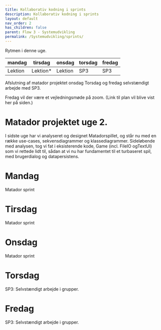 ```yaml
---
title: Kollaborativ kodning i sprints
description: Kollaborativ kodning i sprints
layout: default
nav_order: 2
has_children: false
parent: Flow 3 - Systemudvikling
permalink: /Systemudvikling/sprints/
---
```


Rytmen i denne uge. 

|mandag | tirsdag  | onsdag | torsdag | fredag |
|--- |----------| --- |---------|--------|
|Lektion | Lektion* | Lektion | SP3     | SP3    |

Afslutning af matador projektet onsdag
Torsdag og fredag selvstændigt arbejde med SP3. 

Fredag vil der være et vejledningsmøde på zoom. (Link til plan vil blive vist her på siden.)

# Matador projektet uge 2.

I sidste uge har vi analyseret og designet Matadorspillet, og står nu med en række use-cases, sekvensdiagrammer og klassediagrammer.
Sideløbende med analysen, tog vi fat i eksisterende kode, Game (incl. FileIO ogTextUI) som vi rettede lidt til, 
sådan at vi nu har fundamentet til et turbaseret spil, med brugerdialog og datapersistens.

<!-- Kodemæssigt har vi indtil videre kun tilpasset eksisterende kode og lavet små forbedringer her og der.
Men vi nåede lige at tage hul på sprint4 (sidste del af use case 1), hvor matadorspillepladen bliver bygget.
Der var fem forskellige ting der skulle laves og I fordelte opgaven i mellem jer. Vi kalder det kollaborativ kodning, og den måde arbejder vi på de næste tre dage.
-->

# Mandag
Matador sprint
<!-- I dag skal vi samle koden I producerede i sprint4, og tester at koden nu har en objekt repræsentation af spillepladen

Derefter igang med sprint5 (use case 3) hvor spilleren kaster en terning og rykker frem på brættet.

Vi sætter også tid af til evaluering af semesteret

### Projektmål
Spillere kan kaste terning og rykke rundt på brættet. -->

# Tirsdag
Matador sprint
<!--Implementation af UC4: landAndAct  (Property klasserne)

### Projektmål
Test af kode til  UC3: ThrowAndMove-->


# Onsdag
Matador sprint
<!--Vi fortsætter med  UC4: landAndAct og implementerer flere subklasser til Field klassen.
Testkode -  Repetition af unit testing.


### Projektmål
Projektmål
Implementation af UC4: landAndAct(Tax og Chance klasserne)-->


# Torsdag
SP3: Selvstændigt arbejde i grupper.



# Fredag
SP3: Selvstændigt arbejde i grupper.


